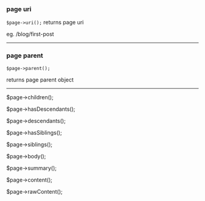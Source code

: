 
### page uri

`$page->uri();` returns page uri

eg. /blog/first-post

---

### page parent

`$page->parent();` 

returns page parent object

---

$page->children();

$page->hasDescendants();

$page->descendants();

$page->hasSiblings();

$page->siblings();

$page->body();

$page->summary();

$page->content();

$page->rawContent();
